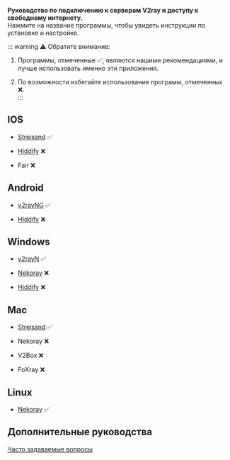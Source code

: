 **Руководство по подключению к серверам V2ray и доступу к свободному интернету.**  
Нажмите на название программы, чтобы увидеть инструкции по установке и настройке.

::: warning ⚠️ Обратите внимание:  
1. Программы, отмеченные ✅, являются нашими рекомендациями, и лучше использовать именно эти приложения.  

2. По возможности избегайте использования программ, отмеченных ❌.  
:::

## IOS

 - [Streisand](/ru/docs/streisand) ✅

 - [Hiddify](/ru/docs/hiddify) ❌

 - Fair ❌

## Android

 - [v2rayNG](/ru/docs/v2rayNG) ✅

 - [Hiddify](/ru/docs/hiddify) ❌

## Windows
 - [v2rayN](/ru/docs/v2rayN) ✅

 - [Nekoray](/ru/docs/nekoray-win) ❌

 - [Hiddify](/ru/docs/hiddify-win) ❌

## Mac
 - [Streisand](/ru/docs/streisand) ✅

 - Nekoray ❌

 - V2Box ❌

 - FoXray ❌

## Linux
 - [Nekoray](/ru/docs/nekoray-win) ✅

## Дополнительные руководства

[Часто задаваемые вопросы](/ru/docs/qa)

<!-- [Руководство по покупке, продлению услуги и использованию бота](/ru/docs/bot) -->  
<!-- Руководство по включению IPv6 для [IOS](/ru/docs/ipv6-apple) или [Android](/ru/docs/ipv6-samsung) -->
